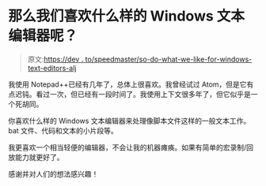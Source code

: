 # 那么我们喜欢什么样的 Windows 文本编辑器呢？

> 原文:[https://dev . to/speedmaster/so-do-what-we-like-for-windows-text-editors-alj](https://dev.to/speedmaster/so-what-do-we-like-for-windows-text-editors-alj)

我使用 Notepad++已经有几年了，总体上很喜欢。我曾经试过 Atom，但是它有点迟钝。看过一次，但已经有一段时间了。我使用上下文很多年了，但它似乎是一个死胡同。

你喜欢什么样的 Windows 文本编辑器来处理像脚本文件这样的一般文本工作。bat 文件、代码和文本的小片段等。

我更喜欢一个相当轻便的编辑器，不会让我的机器瘫痪。如果有简单的宏录制/回放能力就更好了。

感谢并对人们的想法感兴趣！
